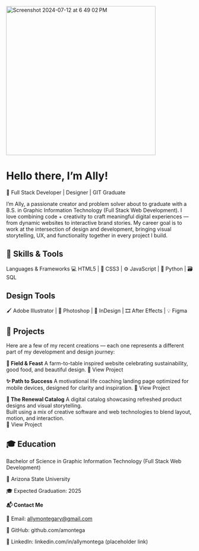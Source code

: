 
<img width="402" alt="Screenshot 2024-07-12 at 6 49 02 PM" src="https://github.com/user-attachments/assets/8e718f4b-250b-42b8-991d-82fb6ee86ccb">

#  Hello there, I’m Ally!
🌟 Full Stack Developer | Designer |  GIT Graduate

I’m Ally, a passionate creator and problem solver about to graduate with a B.S. in Graphic Information Technology (Full Stack Web Development).
I love combining code + creativity to craft meaningful digital experiences — from dynamic websites to interactive brand stories.
My career goal is to work at the intersection of design and development, bringing visual storytelling, UX, and functionality together in every project I build.


## 🧰 Skills & Tools
Languages & Frameworks
💻 HTML5 | 🎨 CSS3 | ⚙️ JavaScript | 🐍 Python | 🗃️ SQL


## Design Tools
🖌️ Adobe Illustrator | 🧷 Photoshop | 📰 InDesign | 🎞️ After Effects | 💡 Figma


## 💼 Projects
Here are a few of my recent creations — each one represents a different part of my development and design journey:


**🌾 Field & Feast**
A farm-to-table inspired website celebrating sustainability, good food, and beautiful design.
🔗 View Project


**✨ Path to Success**
A motivational life coaching landing page optimized for mobile devices, designed for clarity and inspiration.
🔗 View Project

**📘 The Renewal Catalog**
A digital catalog showcasing refreshed product designs and visual storytelling.  
Built using a mix of creative software and web technologies to blend layout, motion, and interaction.  
🔗 View Project

## 🎓 Education
Bachelor of Science in Graphic Information Technology 
  (Full Stack Web Development)
  
  📍 Arizona State University
  
  🎓 Expected Graduation: 2025



**📬 Contact Me**
  
  💌 Email: allymontegary@gmail.com
  
  🔗 GitHub: github.com/amontega
  
  💼 LinkedIn: linkedin.com/in/allymontega (placeholder link)

